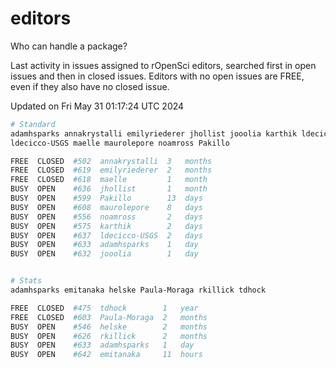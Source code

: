 # editors

Who can handle a package?

Last activity in issues assigned to rOpenSci editors, searched first in open
issues and then in closed issues. Editors with no open issues are FREE, even if
they also have no closed issue.


Updated on Fri May 31 01:17:24 UTC 2024

```bash
# Standard
adamhsparks annakrystalli emilyriederer jhollist jooolia karthik ldecicco
ldecicco-USGS maelle maurolepore noamross Pakillo

FREE  CLOSED  #502  annakrystalli  3   months
FREE  CLOSED  #619  emilyriederer  2   months
FREE  CLOSED  #618  maelle         1   month
BUSY  OPEN    #636  jhollist       1   month
BUSY  OPEN    #599  Pakillo        13  days
BUSY  OPEN    #608  maurolepore    8   days
BUSY  OPEN    #556  noamross       2   days
BUSY  OPEN    #575  karthik        2   days
BUSY  OPEN    #637  ldecicco-USGS  2   days
BUSY  OPEN    #633  adamhsparks    1   day
BUSY  OPEN    #632  jooolia        1   day


# Stats
adamhsparks emitanaka helske Paula-Moraga rkillick tdhock

FREE  CLOSED  #475  tdhock        1   year
FREE  CLOSED  #603  Paula-Moraga  2   months
BUSY  OPEN    #546  helske        2   months
BUSY  OPEN    #626  rkillick      2   months
BUSY  OPEN    #633  adamhsparks   1   day
BUSY  OPEN    #642  emitanaka     11  hours
```
